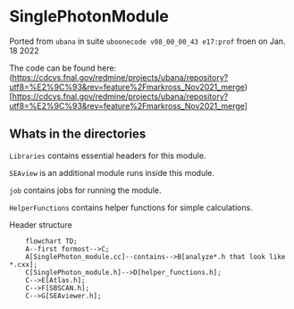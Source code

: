 # SinglePhotonModule 
Ported from `ubana` in suite `uboonecode v08_00_00_43 e17:prof` froen on Jan. 18 2022

The code can be found here: (https://cdcvs.fnal.gov/redmine/projects/ubana/repository?utf8=%E2%9C%93&rev=feature%2Fmarkross_Nov2021_merge)[https://cdcvs.fnal.gov/redmine/projects/ubana/repository?utf8=%E2%9C%93&rev=feature%2Fmarkross_Nov2021_merge]


## Whats in the directories
`Libraries` contains essential headers for this module.

`SEAview` is an additional module runs inside this module.

`job` contains jobs for running the module.

`HelperFunctions` contains helper functions for simple calculations.

Header structure

```mermaid
	flowchart TD;
	A--first formost-->C;
	A[SinglePhoton_module.cc]--contains-->B[analyze*.h that look like *.cxx];
	C[SinglePhoton_module.h]-->D[helper_functions.h];
	C-->E[Atlas.h];
	C-->F[SBSCAN.h];
	C-->G[SEAviewer.h];
```
